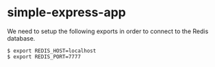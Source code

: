 # simple-express-app

We need to setup the following exports in order to connect to the Redis database.

```
$ export REDIS_HOST=localhost
$ export REDIS_PORT=7777
```
